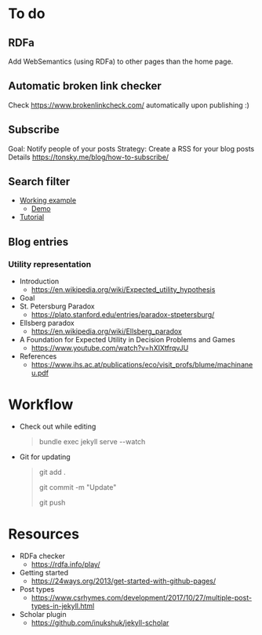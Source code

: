 # To do

## RDFa

Add WebSemantics (using RDFa) to other pages than the home page.

## Automatic broken link checker

Check https://www.brokenlinkcheck.com/ automatically upon publishing :)

## Subscribe

Goal: Notify people of your posts
Strategy: Create a RSS for your blog posts
Details
	https://tonsky.me/blog/how-to-subscribe/

## Search filter

- [Working example](https://cristianpb.github.io/blog/amp-search-jekyll)
  - [Demo](https://cristianpb.github.io/blog)
- [Tutorial](https://learn.cloudcannon.com/jekyll-search/)

## Blog entries

### Utility representation

- Introduction
  - https://en.wikipedia.org/wiki/Expected_utility_hypothesis
- Goal
- St. Petersburg Paradox
  - https://plato.stanford.edu/entries/paradox-stpetersburg/
- Ellsberg paradox
  - https://en.wikipedia.org/wiki/Ellsberg_paradox
- A Foundation for Expected Utility in Decision Problems and Games
  - https://www.youtube.com/watch?v=hXIXtfrqvJU
- References
  - https://www.ihs.ac.at/publications/eco/visit_profs/blume/machinaneu.pdf

# Workflow

- Check out while editing
  
  > bundle exec jekyll serve --watch

- Git for updating
  
  > git add .
  > 
  > git commit -m "Update"
  > 
  > git push

# Resources

- RDFa checker
	- https://rdfa.info/play/
- Getting started
  - https://24ways.org/2013/get-started-with-github-pages/
- Post types
  - https://www.csrhymes.com/development/2017/10/27/multiple-post-types-in-jekyll.html
- Scholar plugin
  - https://github.com/inukshuk/jekyll-scholar
